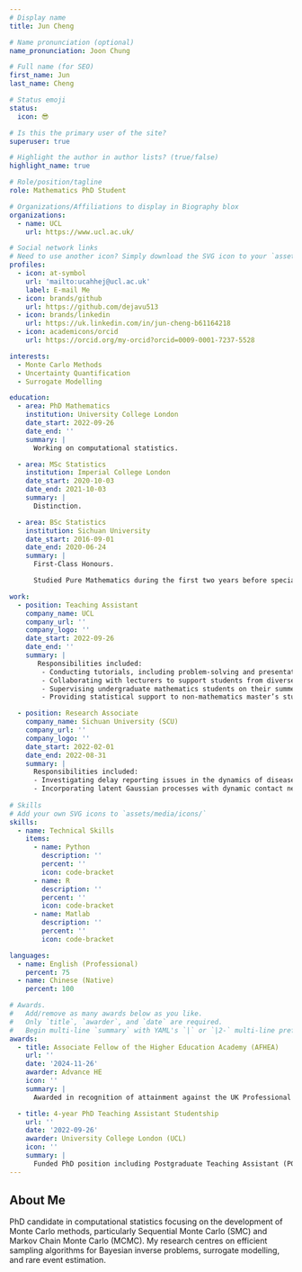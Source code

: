 ```yaml
---
# Display name
title: Jun Cheng

# Name pronunciation (optional)
name_pronunciation: Joon Chung

# Full name (for SEO)
first_name: Jun
last_name: Cheng

# Status emoji
status:
  icon: 😎

# Is this the primary user of the site?
superuser: true

# Highlight the author in author lists? (true/false)
highlight_name: true

# Role/position/tagline
role: Mathematics PhD Student

# Organizations/Affiliations to display in Biography blox
organizations:
  - name: UCL
    url: https://www.ucl.ac.uk/

# Social network links
# Need to use another icon? Simply download the SVG icon to your `assets/media/icons/` folder.
profiles:
  - icon: at-symbol
    url: 'mailto:ucahhej@ucl.ac.uk'
    label: E-mail Me
  - icon: brands/github
    url: https://github.com/dejavu513
  - icon: brands/linkedin
    url: https://uk.linkedin.com/in/jun-cheng-b61164218
  - icon: academicons/orcid
    url: https://orcid.org/my-orcid?orcid=0009-0001-7237-5528

interests:
  - Monte Carlo Methods
  - Uncertainty Quantification
  - Surrogate Modelling

education:
  - area: PhD Mathematics
    institution: University College London
    date_start: 2022-09-26
    date_end: ''
    summary: |
      Working on computational statistics.

  - area: MSc Statistics
    institution: Imperial College London
    date_start: 2020-10-03
    date_end: 2021-10-03
    summary: |
      Distinction.

  - area: BSc Statistics
    institution: Sichuan University
    date_start: 2016-09-01
    date_end: 2020-06-24
    summary: |
      First-Class Honours.

      Studied Pure Mathematics during the first two years before specialising in Statistics

work:
  - position: Teaching Assistant
    company_name: UCL
    company_url: ''
    company_logo: ''
    date_start: 2022-09-26
    date_end: ''
    summary: |
       Responsibilities included:
        - Conducting tutorials, including problem-solving and presentation sessions, for the Analysis 1 module.
        - Collaborating with lecturers to support students from diverse academic backgrounds across multiple modules.
        - Supervising undergraduate mathematics students on their summer projects.
        - Providing statistical support to non-mathematics master’s students at UCL’s EGA Institute for Women’s Health.

  - position: Research Associate
    company_name: Sichuan University (SCU)
    company_url: ''
    company_logo: ''
    date_start: 2022-02-01
    date_end: 2022-08-31
    summary: |
      Responsibilities included:
      - Investigating delay reporting issues in the dynamics of disease spread.
      - Incorporating latent Gaussian processes with dynamic contact networks underlying the epidemic to model time-delay cases.
    
# Skills
# Add your own SVG icons to `assets/media/icons/`
skills:
  - name: Technical Skills
    items:
      - name: Python
        description: ''
        percent: ''
        icon: code-bracket
      - name: R
        description: ''
        percent: ''
        icon: code-bracket
      - name: Matlab
        description: ''
        percent: ''
        icon: code-bracket

languages:
  - name: English (Professional)
    percent: 75
  - name: Chinese (Native)
    percent: 100

# Awards.
#   Add/remove as many awards below as you like.
#   Only `title`, `awarder`, and `date` are required.
#   Begin multi-line `summary` with YAML's `|` or `|2-` multi-line prefix and indent 2 spaces below.
awards:
  - title: Associate Fellow of the Higher Education Academy (AFHEA)
    url: ''
    date: '2024-11-26'
    awarder: Advance HE
    icon: ''
    summary: |
      Awarded in recognition of attainment against the UK Professional Standards Framework (UKPSF) for teaching and learning support in higher education.

  - title: 4-year PhD Teaching Assistant Studentship
    url: ''
    date: '2022-09-26'
    awarder: University College London (UCL)
    icon: ''
    summary: |
      Funded PhD position including Postgraduate Teaching Assistant (PGTA) duties as part of doctoral training.
---
```


## About Me

PhD candidate in computational statistics focusing on the development of Monte Carlo methods, particularly Sequential Monte Carlo (SMC) and Markov Chain Monte Carlo (MCMC). My research centres on efficient sampling algorithms for Bayesian inverse problems, surrogate modelling, and rare event estimation.
